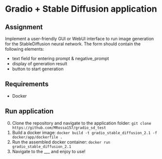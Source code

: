 # Gradio + Stable Diffusion application

## Assignment
Implement a user-friendly GUI or WebUI interface to run image generation for the StableDiffusion neural network.
The form should contain the following elements: 
- text field for entering prompt & negative_prompt
- display of generation result
- button to start generation

## Requirements
- Docker

## Run application
0. Clone the repository and navigate to the application folder:
   ```git clone https://github.com/MRossa157/gradio_sd_test```
2. Build a docker image:
   ```docker build -t gradio_stable_diffusion_2.1 -f docker/app/dockerfile .```
3. Run the assembled docker container:
   ```docker run gradio_stable_diffusion_2.1```
4. Navigate to the ___ and enjoy to use!
